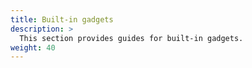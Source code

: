 ```yaml
---
title: Built-in gadgets
description: >
  This section provides guides for built-in gadgets.
weight: 40
---
```

